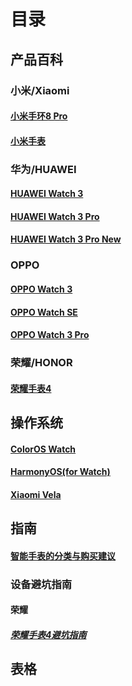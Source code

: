 # 目录

## 产品百科

### 小米/Xiaomi

#### [小米手环8 Pro](./products_wiki/xiaomismartband8Pro.md)

#### [小米手表](./products_wiki/XiaomiWatch.md)

### 华为/HUAWEI

#### [HUAWEI Watch 3](./products_wiki/HUAWEI%20watch3.md)

#### [HUAWEI Watch 3 Pro](./products_wiki/HUAWEI%20watch%203%20pro.md)

#### [HUAWEI Watch 3 Pro New](./products_wiki/HUAWEI%20watch%203%20pro%20new.md)

### OPPO

#### [OPPO Watch 3](./products_wiki/OPPO%20watch%203.md)

#### [OPPO Watch SE](./products_wiki/OPPO%20watch%20se.md)

#### [OPPO Watch 3 Pro](./products_wiki/OPPO%20watch%203%20pro.md)

### 荣耀/HONOR

#### [荣耀手表4](./products_wiki/HONOR%20watch%204.md)

## 操作系统

#### [ColorOS Watch](./OS_wiki/ColorOS%20Watch.md)

#### [HarmonyOS(for Watch)](./OS_wiki/Harmony%20OS%20for%20watch.md)

#### [Xiaomi Vela](./OS_wiki/XiaomiVela.md)

## 指南

#### [智能手表的分类与购买建议](./guides/%E6%99%BA%E8%83%BD%E6%89%8B%E8%A1%A8%E7%9A%84%E5%88%86%E7%B1%BB%E5%8F%8A%E8%B4%AD%E4%B9%B0%E6%8C%87%E5%8D%97.md)

### 设备避坑指南

#### 荣耀

##### [荣耀手表4避坑指南](./guides/%E8%AE%BE%E5%A4%87%E8%B4%AD%E4%B9%B0%E9%A1%BB%E7%9F%A5/HonorWatch4%E9%81%BF%E5%9D%91%E6%8C%87%E5%8D%97.md)

## 表格
